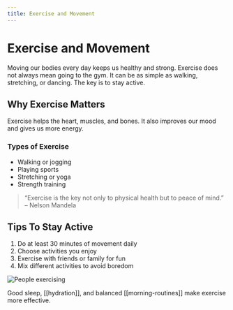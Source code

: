 ```yaml
---
title: Exercise and Movement
---
```

# Exercise and Movement

Moving our bodies every day keeps us healthy and strong. Exercise does not always mean going to the gym. It can be as simple as walking, stretching, or dancing. The key is to stay active.

## Why Exercise Matters
Exercise helps the heart, muscles, and bones. It also improves our mood and gives us more energy.

### Types of Exercise
- Walking or jogging  
- Playing sports  
- Stretching or yoga  
- Strength training  

> “Exercise is the key not only to physical health but to peace of mind.” – Nelson Mandela

## Tips To Stay Active
1. Do at least 30 minutes of movement daily  
2. Choose activities you enjoy  
3. Exercise with friends or family for fun  
4. Mix different activities to avoid boredom  

![People exercising](https://www.hometeamns.sg/frontline/wp-content/uploads/2021/08/shutterstock_1938728254-GrpB.jpg)

Good sleep, [[hydration]], and balanced [[morning-routines]] make exercise more effective.